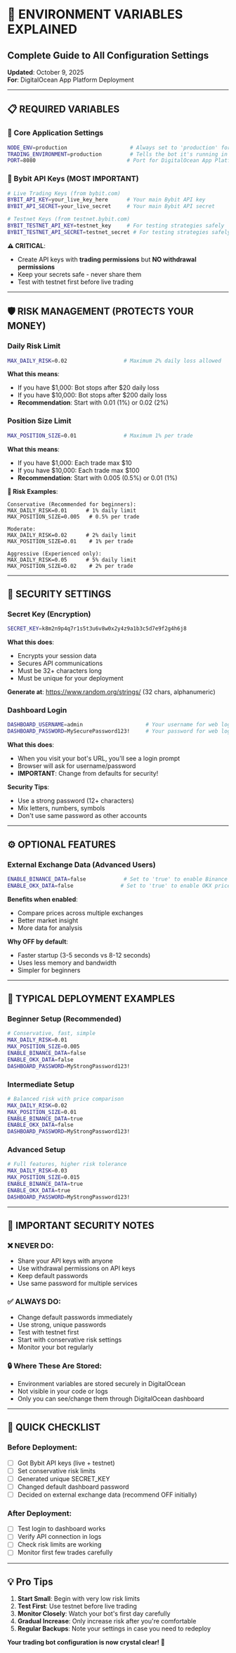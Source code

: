 # 🔐 ENVIRONMENT VARIABLES EXPLAINED
## Complete Guide to All Configuration Settings

**Updated**: October 9, 2025  
**For**: DigitalOcean App Platform Deployment

---

## 📋 **REQUIRED VARIABLES**

### **🏢 Core Application Settings**
```bash
NODE_ENV=production                    # Always set to 'production' for live deployment
TRADING_ENVIRONMENT=production         # Tells the bot it's running in production
PORT=8080                             # Port for DigitalOcean App Platform (don't change)
```

### **🔑 Bybit API Keys (MOST IMPORTANT)**
```bash
# Live Trading Keys (from bybit.com)
BYBIT_API_KEY=your_live_key_here      # Your main Bybit API key
BYBIT_API_SECRET=your_live_secret     # Your main Bybit API secret

# Testnet Keys (from testnet.bybit.com) 
BYBIT_TESTNET_API_KEY=testnet_key     # For testing strategies safely
BYBIT_TESTNET_API_SECRET=testnet_secret # For testing strategies safely
```

**⚠️ CRITICAL**: 
- Create API keys with **trading permissions** but **NO withdrawal permissions**
- Keep your secrets safe - never share them
- Test with testnet first before live trading

---

## 🛡️ **RISK MANAGEMENT (PROTECTS YOUR MONEY)**

### **Daily Risk Limit**
```bash
MAX_DAILY_RISK=0.02                  # Maximum 2% daily loss allowed
```
**What this means**:
- If you have $1,000: Bot stops after $20 daily loss
- If you have $10,000: Bot stops after $200 daily loss
- **Recommendation**: Start with 0.01 (1%) or 0.02 (2%)

### **Position Size Limit**
```bash
MAX_POSITION_SIZE=0.01               # Maximum 1% per trade
```
**What this means**:
- If you have $1,000: Each trade max $10
- If you have $10,000: Each trade max $100
- **Recommendation**: Start with 0.005 (0.5%) or 0.01 (1%)

**🎯 Risk Examples**:
```
Conservative (Recommended for beginners):
MAX_DAILY_RISK=0.01      # 1% daily limit
MAX_POSITION_SIZE=0.005   # 0.5% per trade

Moderate:
MAX_DAILY_RISK=0.02      # 2% daily limit
MAX_POSITION_SIZE=0.01    # 1% per trade

Aggressive (Experienced only):
MAX_DAILY_RISK=0.05      # 5% daily limit
MAX_POSITION_SIZE=0.02    # 2% per trade
```

---

## 🔐 **SECURITY SETTINGS**

### **Secret Key (Encryption)**
```bash
SECRET_KEY=k8m2n9p4q7r1s5t3u6v8w0x2y4z9a1b3c5d7e9f2g4h6j8
```
**What this does**:
- Encrypts your session data
- Secures API communications
- Must be 32+ characters long
- Must be unique for your deployment

**Generate at**: https://www.random.org/strings/ (32 chars, alphanumeric)

### **Dashboard Login**
```bash
DASHBOARD_USERNAME=admin                    # Your username for web login
DASHBOARD_PASSWORD=MySecurePassword123!     # Your password for web login
```
**What this does**:
- When you visit your bot's URL, you'll see a login prompt
- Browser will ask for username/password
- **IMPORTANT**: Change from defaults for security!

**Security Tips**:
- Use a strong password (12+ characters)
- Mix letters, numbers, symbols
- Don't use same password as other accounts

---

## ⚙️ **OPTIONAL FEATURES**

### **External Exchange Data (Advanced Users)**
```bash
ENABLE_BINANCE_DATA=false            # Set to 'true' to enable Binance price data
ENABLE_OKX_DATA=false               # Set to 'true' to enable OKX price data
```
**Benefits when enabled**:
- Compare prices across multiple exchanges
- Better market insight
- More data for analysis

**Why OFF by default**:
- Faster startup (3-5 seconds vs 8-12 seconds)
- Uses less memory and bandwidth
- Simpler for beginners

---

## 🎯 **TYPICAL DEPLOYMENT EXAMPLES**

### **Beginner Setup (Recommended)**
```bash
# Conservative, fast, simple
MAX_DAILY_RISK=0.01
MAX_POSITION_SIZE=0.005
ENABLE_BINANCE_DATA=false
ENABLE_OKX_DATA=false
DASHBOARD_PASSWORD=MyStrongPassword123!
```

### **Intermediate Setup**
```bash
# Balanced risk with price comparison
MAX_DAILY_RISK=0.02
MAX_POSITION_SIZE=0.01
ENABLE_BINANCE_DATA=true
ENABLE_OKX_DATA=false
DASHBOARD_PASSWORD=MyStrongPassword123!
```

### **Advanced Setup**
```bash
# Full features, higher risk tolerance
MAX_DAILY_RISK=0.03
MAX_POSITION_SIZE=0.015
ENABLE_BINANCE_DATA=true
ENABLE_OKX_DATA=true
DASHBOARD_PASSWORD=MyStrongPassword123!
```

---

## 🚨 **IMPORTANT SECURITY NOTES**

### **❌ NEVER DO**:
- Share your API keys with anyone
- Use withdrawal permissions on API keys
- Keep default passwords
- Use same password for multiple services

### **✅ ALWAYS DO**:
- Change default passwords immediately
- Use strong, unique passwords
- Test with testnet first
- Start with conservative risk settings
- Monitor your bot regularly

### **🔒 Where These Are Stored**:
- Environment variables are stored securely in DigitalOcean
- Not visible in your code or logs
- Only you can see/change them through DigitalOcean dashboard

---

## 🎯 **QUICK CHECKLIST**

### **Before Deployment**:
- [ ] Got Bybit API keys (live + testnet)
- [ ] Set conservative risk limits
- [ ] Generated unique SECRET_KEY
- [ ] Changed default dashboard password
- [ ] Decided on external exchange data (recommend OFF initially)

### **After Deployment**:
- [ ] Test login to dashboard works
- [ ] Verify API connection in logs
- [ ] Check risk limits are working
- [ ] Monitor first few trades carefully

---

## 💡 **Pro Tips**

1. **Start Small**: Begin with very low risk limits
2. **Test First**: Use testnet before live trading
3. **Monitor Closely**: Watch your bot's first day carefully
4. **Gradual Increase**: Only increase risk after you're comfortable
5. **Regular Backups**: Note your settings in case you need to redeploy

**Your trading bot configuration is now crystal clear! 🚀**
